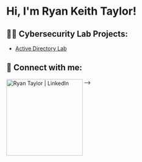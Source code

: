 <h1>Hi, I'm Ryan Keith Taylor! <br/><a</a></h1>

<h2>👨‍💻 Cybersecurity Lab Projects:</h2>

  - [Active Directory Lab](https://github.com/keithjr2500/Algorithms-Practice)


<h2> 🤳 Connect with me:</h2>



[<img align="left" alt="Ryan Taylor | LinkedIn" width="200px" src="https://www.linkedin.com/in/ryan--taylor/" />][linkedin]

[linkedin]: https://www.linkedin.com/in/ryan--taylor/


-->
